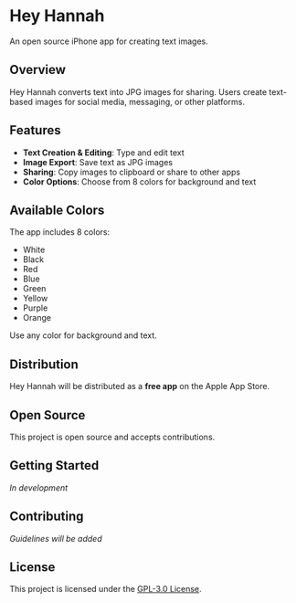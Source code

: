 # Hey Hannah

An open source iPhone app for creating text images.

## Overview

Hey Hannah converts text into JPG images for sharing. Users create text-based images for social media, messaging, or other platforms.

## Features

- **Text Creation & Editing**: Type and edit text
- **Image Export**: Save text as JPG images
- **Sharing**: Copy images to clipboard or share to other apps
- **Color Options**: Choose from 8 colors for background and text

## Available Colors

The app includes 8 colors:

- White
- Black
- Red
- Blue
- Green
- Yellow
- Purple
- Orange

Use any color for background and text.

## Distribution

Hey Hannah will be distributed as a **free app** on the Apple App Store.

## Open Source

This project is open source and accepts contributions.

## Getting Started

_In development_

## Contributing

_Guidelines will be added_

## License

This project is licensed under the [GPL-3.0 License](https://www.gnu.org/licenses/gpl-3.0.en.html#license-text).
